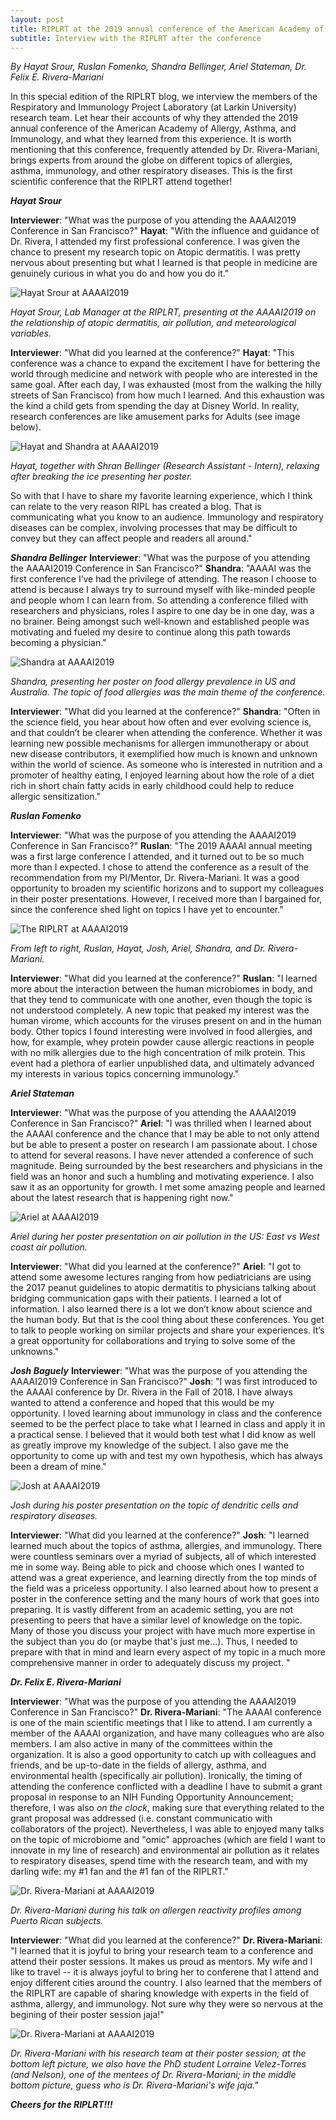 ```yaml
---
layout: post
title: RIPLRT at the 2019 annual conference of the American Academy of Allergy, Asthma, and Immunology
subtitle: Interview with the RIPLRT after the conference
---
```


*By Hayat Srour, Ruslan Fomenko, Shandra Bellinger, Ariel Stateman, Dr. Felix E. Rivera-Mariani*

In this special edition of the RIPLRT blog, we interview the members of the Respiratory and Immunology Project Laboratory (at Larkin University) research team. Let hear their accounts of why they attended the 2019 annual conference of the American Academy of Allergy, Asthma, and Immunology, and what they learned from this experience. It is worth mentioning that this conference, frequently attended by Dr. Rivera-Mariani, brings experts from around the globe on different topics of allergies, asthma, immunology, and other respiratory diseases. This is the first scientific conference that the RIPLRT attend together! 

***Hayat Srour***

**Interviewer**: "What was the purpose of you attending the AAAAI2019 Conference in San Francisco?" 
**Hayat**: "With the influence and guidance of Dr. Rivera, I attended my first professional conference. I was given the chance to present my research topic on Atopic dermatitis. I was pretty nervous about presenting but what I learned is that people in medicine are genuinely curious in what you do and how you do it."

<img src="/img/HayatAAAAI9_1.png" alt="Hayat Srour at AAAAI2019" class="inline"/>

*Hayat Srour, Lab Manager at the RIPLRT, presenting at the AAAAI2019 on the relationship of atopic dermatitis, air pollution, and meteorological variables.*

**Interviewer**: "What did you learned at the conference?"
**Hayat**: "This conference was a chance to expand the excitement I have for bettering the world through medicine and network with people who are interested in the same goal. 
After each day, I was exhausted (most from the walking the hilly streets of San Francisco) from how much I learned. And this exhaustion was the kind a child gets from spending the day at Disney World. In reality, research conferences are like amusement parks for Adults (see image below).

<img src="/img/HayatAAAAI9_2.png" alt="Hayat and Shandra at AAAAI2019" class="inline"/>

*Hayat, together with Shran Bellinger (Research Assistant - Intern), relaxing after breaking the ice presenting her poster.*

So with that I have to share my favorite learning experience, which I think can relate to the very reason RIPL has created a blog. That is communicating what you know to an audience. Immunology and respiratory diseases can be complex, involving processes that may be difficult to convey but they can affect people and readers all around." 


***Shandra Bellinger***
**Interviewer**: "What was the purpose of you attending the AAAAI2019 Conference in San Francisco?" 
**Shandra**: "AAAAI was the first conference I’ve had the privilege of attending. The reason I choose to attend is because I always try to surround myself with like-minded people and people whom I can learn from. So attending a conference filled with researchers and physicians, roles I aspire to one day be in one day, was a no brainer. Being amongst such well-known and established people was motivating and fueled my desire to continue along this path towards becoming a physician."

<img src="/img/Shandra_AAAAI2019.png" alt="Shandra at AAAAI2019" class="inline"/>

*Shandra, presenting her poster on food allergy prevalence in US and Australia. The topic of food allergies was the main theme of the conference.*

**Interviewer**: "What did you learned at the conference?"
**Shandra**: "Often in the science field, you hear about how often and ever evolving science is, and that couldn’t be clearer when attending the conference. Whether it was learning new possible mechanisms for allergen immunotherapy or about new disease contributors, it exemplified how much is known and unknown within the world of science. As someone who is interested in nutrition and a promoter of healthy eating, I enjoyed learning about how the role of a diet rich in short chain fatty acids in early childhood could help to reduce allergic sensitization."

***Ruslan Fomenko***

**Interviewer**: "What was the purpose of you attending the AAAAI2019 Conference in San Francisco?" 
**Ruslan**: "The 2019 AAAAI annual meeting was a first large conference I attended, and it turned out to be so much more than I expected.  I chose to attend the conference as a result of the recommendation from my PI/Mentor, Dr. Rivera-Mariani. It was a good opportunity to broaden my scientific horizons and to support my colleagues in their poster presentations.  However, I received more than I bargained for, since the conference shed light on topics I have yet to encounter."

<img src="/img/RIPLRT_AAAAI2019.jpg" alt="The RIPLRT at AAAAI2019" class="inline"/>

*From left to right, Ruslan, Hayat, Josh, Ariel, Shandra, and Dr. Rivera-Mariani.*

**Interviewer**: "What did you learned at the conference?"
**Ruslan**: "I learned more about the interaction between the human microbiomes in body, and that they tend to communicate with one another, even though the topic is not understood completely.  A new topic that peaked my interest was the human virome, which accounts for the viruses present on and in the human body.  Other topics I found interesting were involved in food allergies, and how, for example, whey protein powder cause allergic reactions in people with no milk allergies due to the high concentration of milk protein.  This event had a plethora of earlier unpublished data, and ultimately advanced my interests in various topics concerning immunology."

***Ariel Stateman***

**Interviewer**: "What was the purpose of you attending the AAAAI2019 Conference in San Francisco?" 
**Ariel**: "I was thrilled when I learned about the AAAAI conference and the chance that I may be able to not only attend but be able to present a poster on research I am passionate about. I chose to attend for several reasons. I have never attended a conference of such magnitude. Being surrounded by the best researchers and physicians in the field was an honor and such a humbling and motivating experience. I also saw it as an opportunity for growth. I met some amazing people and learned about the latest research that is happening right now."

<img src="/img/Ariel_AAAAI2019.png" alt="Ariel at AAAAI2019" class="inline"/>

*Ariel during her poster presentation on air pollution in the US: East vs West coast air pollution.*

**Interviewer**: "What did you learned at the conference?"
**Ariel**: "I got to attend some awesome lectures ranging from how pediatricians are using the 2017 peanut guidelines to atopic dermatitis to physicians talking about bridging communication gaps with their patients. I learned a lot of information. I also learned there is a lot we don’t know about science and the human body. But that is the cool thing about these conferences. You get to talk to people working on similar projects and share your experiences. It’s a great opportunity for collaborations and trying to solve some of the unknowns."

***Josh Baguely***
**Interviewer**: "What was the purpose of you attending the AAAAI2019 Conference in San Francisco?" 
**Josh**: "I was first introduced to the AAAAI conference by Dr. Rivera in the Fall of 2018. I have always wanted to attend a conference and hoped that this would be my opportunity. I loved learning about immunology in class and the conference seemed to be the perfect place to take what I learned in class and apply it in a practical sense. I believed that it would both test what I did know as well as greatly improve my knowledge of the subject. I also gave me the opportunity to come up with and test my own hypothesis, which has always been a dream of mine."

<img src="/img/Josh_AAAAI2019.png" alt="Josh at AAAAI2019" class="inline"/>

*Josh during his poster presentation on the topic of dendritic cells and respiratory diseases.*

**Interviewer**: "What did you learned at the conference?"
**Josh**: "I learned learned much about the topics of asthma, allergies, and immunology. There were countless seminars over a myriad of subjects, all of which interested me in some way. Being able to pick and choose which ones I wanted to attend was a great experience, and learning directly from the top minds of the field was a priceless opportunity. I also learned about how to present a poster in the conference setting and the many hours of work that goes into preparing. It is vastly different from an academic setting, you are not presenting to peers that have a similar level of knowledge on the topic. Many of those you discuss your project with have much more expertise in the subject than you do (or maybe that's just me…). Thus, I needed to prepare with that in mind and learn every aspect of my topic in a much more comprehensive manner in order to adequately discuss my project. "

***Dr. Felix E. Rivera-Mariani***

**Interviewer**: "What was the purpose of you attending the AAAAI2019 Conference in San Francisco?" 
**Dr. Rivera-Mariani**: "The AAAAI conference is one of the main scientific meetings that I like to attend. I am currently a member of the AAAAI organization, and have many colleagues who are also members. I am also active in many of the committees within the organization. It is also a good opportunity to catch up with colleagues and friends, and be up-to-date in the fields of allergy, asthma, and environmental health (specifically air pollution). Ironically, the timing of attending the conference conflicted with a deadline I have to submit a grant proposal in response to an NIH Funding Opportunity Announcement; therefore, I was also *on the clock*, making sure that everything related to the grant proposal was addressed (i.e. constant communicatio with collaborators of the project). Nevertheless, I was able to enjoyed many talks on the topic of microbiome and "omic" approaches (which are field I want to innovate in my line of research) and environmental air pollution as it relates to respiratory diseases,  spend time with the research team, and with my darling wife: my #1 fan and the #1 fan of the RIPLRT."

<img src="/img/RiveraMariani_AAAAI2019.jpg" alt="Dr. Rivera-Mariani at AAAAI2019" class="inline"/>

*Dr. Rivera-Mariani during his talk on allergen reactivity profiles among Puerto Rican subjects.*

**Interviewer**: "What did you learned at the conference?"
**Dr. Rivera-Mariani**: "I learned that it is joyful to bring your research team to a conference and attend their poster sessions. It makes us proud as mentors. My wife and I like to travel -- it is always joyful to bring her to conferene that I attend and enjoy different cities around the country. I also learned that the members of the RIPLRT are capable of sharing knowledge with experts in the field of asthma, allergy, and immunology. Not sure why they were so nervous at the begining of their poster session jaja!"

<img src="/img/Collage_AAAAI2019.png" alt="Dr. Rivera-Mariani at AAAAI2019" class="inline"/>

*Dr. Rivera-Mariani with his research team at their poster session; at the bottom left picture, we also have the PhD student Lorraine Velez-Torres (and Nelson), one of the mentees of Dr. Rivera-Mariani; in the middle bottom picture, guess who is Dr. Rivera-Mariani's wife jaja."*


***Cheers for the RIPLRT!!!***



